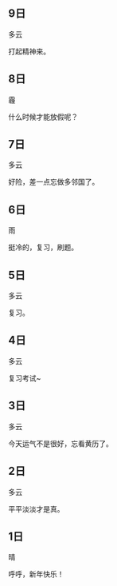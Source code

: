 ## 9日

多云

打起精神来。


## 8日

霾

什么时候才能放假呢？


## 7日

多云

好险，差一点忘做多邻国了。


## 6日

雨

挺冷的，复习，刷题。


## 5日

多云

复习。


## 4日

多云

复习考试~


## 3日

多云

今天运气不是很好，忘看黄历了。


## 2日

多云

平平淡淡才是真。


## 1日

晴

呼呼，新年快乐！
